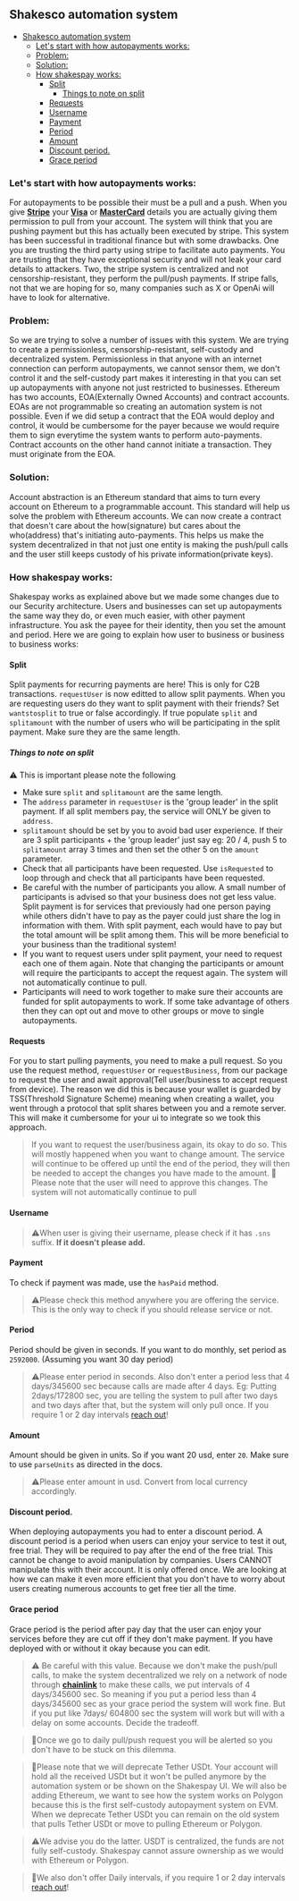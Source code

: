 ## Shakesco automation system
- [Shakesco automation system](#shakesco-automation-system)
  - [Let's start with how autopayments works:](#lets-start-with-how-autopayments-works)
  - [Problem:](#problem)
  - [Solution:](#solution)
  - [How shakespay works:](#how-shakespay-works)
    - [Split](#split)
      - [Things to note on split](#things-to-note-on-split)
    - [Requests](#requests)
    - [Username](#username)
    - [Payment](#payment)
    - [Period](#period)
    - [Amount](#amount)
    - [Discount period.](#discount-period)
    - [Grace period](#grace-period)

### Let's start with how autopayments works:
For autopayments to be possible their must be a pull and a push. When you give [__Stripe__](https://stripe.com/ "stripe") your [__Visa__](https://www.visa.com/ "visa") or [__MasterCard__](https://www.mastercard.com/global/en.html "mastercard") details you are actually giving them permission to pull from your account. The system will think that you are pushing payment but this has actually been executed by stripe. This system has been successful in traditional finance but with some drawbacks. One you are trusting the third party using stripe to facilitate auto payments. You are trusting that they have exceptional security and will not leak your card details to attackers. Two, the stripe system is centralized and not censorship-resistant, they perform the pull/push payments. If stripe falls, not that we are hoping for so, many companies such as X or OpenAi will have to look for alternative.

### Problem: 
So we are trying to solve a number of issues with this system. We are trying to create a permissionless, censorship-resistant, self-custody and decentralized system. Permissionless in that anyone with an internet connection can perform autopayments, we cannot sensor them, we don't control it and the self-custody part makes it interesting in that you can set up autopayments with anyone not just restricted to businesses.
Ethereum has two accounts, EOA(Externally Owned Accounts) and contract accounts. EOAs are not programmable so creating an automation system is not possible. Even if we did setup a contract that the EOA would deploy and control, it would be cumbersome for the payer because we would require them to sign everytime the system wants to perform auto-payments. Contract accounts on the other hand cannot initiate a transaction. They must originate from the EOA. 

### Solution:
Account abstraction is an Ethereum standard that aims to turn every account on Ethereum to a programmable account. This standard will help us solve the problem with Ethereum accounts. We can now create a contract that doesn't care about the how(signature) but cares about the who(address) that's initiating auto-payments. This helps us make the system decentralized in that not just one entity is making the push/pull calls and the user still keeps custody of his private information(private keys). 

### How shakespay works:
Shakespay works as explained above but we made some changes due to our Security architecture. Users and businesses can set up autopayments the same way they do, or even much easier, with other payment infrastructure. You ask the payee for their identity, then you set the amount and period. Here we are going to explain how user to business or business to business works:

#### Split
Split payments for recurring payments are here! This is only for C2B transactions. `requestUser` is now editted to allow split payments. When you are requesting users do they want to split payment with their friends? Set `wantstosplit` to true or false accordingly. If true populate `split` and `splitamount` with the number of users who will be participating in the split payment. Make sure they are the same length. 

##### Things to note on split
⚠️ This is important please note the following

- Make sure `split` and `splitamount` are the same length.
- The `address` parameter in `requestUser` is the 'group leader' in the split payment. If all split members pay, the service will ONLY be given to `address`.
- `splitamount` should be set by you to avoid bad user experience. If their are 3 split participants + the 'group leader' just say eg: 20 / 4, push 5 to `splitamount` array 3 times and then set the other 5 on the `amount` parameter.
- Check that all participants have been requested. Use `isRequested` to loop through and check that all participants have been requested.
- Be careful with the number of participants you allow. A small number of participants is advised so that your business does not get less value. Split payment is for services that previously had one person paying while  others didn't have to pay as the payer could just share the log in information with them. With split payment, each would have to pay but the total amount will be split among them. This will be more beneficial to your business than the traditional system!
- If you want to request users under split payment, your need to request each one of them again. Note that changing the participants or amount will require the participants to accept the request again. The system will not automatically continue to pull. 
- Participants will need to work together to make sure their accounts are funded for split autopayments to work. If some take advantage of others then they can opt out and move to other groups or move to single autopayments.

#### Requests
For you to start pulling payments, you need to make a pull request. So you use the request method, `requestUser` or `requestBusiness`, from our package to request the user and await approval(Tell user/business to accept request from device). The reason we did this is because your wallet is guarded by TSS(Threshold Signature Scheme) meaning when creating a wallet, you went through a protocol that split shares between you and a remote server. This will make it cumbersome for your ui to integrate so we took this approach.

>If you want to request the user/business again, its okay to do so. This will mostly happened when you want to change amount. The service will continue to be offered up until the end of the period, they will then be needed to accept the changes you have made to the amount. 📓 Please note that the user will need to approve this changes. The system will not automatically continue to pull 

#### Username
>⚠️When user is giving their username, please check if it has `.sns` suffix. __If it doesn't please add.__ 

#### Payment
To check if payment was made, use the `hasPaid` method. 
>⚠️Please check this method anywhere you are offering the service. This is the only way to check if you should release service or not.

#### Period
Period should be given in seconds. If you want to do monthly, set period as `2592000`. (Assuming you want 30 day period)

>⚠️Please enter period in seconds. Also don't enter a period less that 4 days/345600 sec because calls are made after 4 days. Eg: Putting 2days/172800 sec, you are telling the system to pull after two days and two days after that, but the system will only pull once. If you require 1 or 2 day intervals [reach out](https://shakesco.netlify.app/contact "Shakeco")!

#### Amount
Amount should be given in units. So if you want 20 usd, enter `20`. Make sure to use `parseUnits` as directed in the docs.

>⚠️Please enter amount in usd. Convert from local currency accordingly.

#### Discount period.
When deploying autopayments you had to enter a discount period. A discount period is a period when users can enjoy your service to test it out, free trial. They will be required to pay after the end of the free trial. This cannot be change to avoid manipulation by companies. Users CANNOT manipulate this with their account. It is only offered once. We are looking at how we can make it even more efficient that you don't have to worry about users creating numerous accounts to get free tier all the time.

#### Grace period
Grace period is the period after pay day that the user can enjoy your services before they are cut off if they don't make payment. If you have deployed with or without it okay because you can edit. 

>⚠️ Be careful with this value. Because we don't make the push/pull calls, to make the system decentralized we rely on a network of node through [__chainlink__](https://automation.chain.link/ "chainlink") to make these calls, we put intervals of 4 days/345600 sec. So meaning if you put a period less than 4 days/345600 sec as your grace period the system will work fine. But if you put like 7days/ 604800 sec the system will work but will with a delay on some accounts. Decide the tradeoff. 

>📓Once we go to daily pull/push request you will be alerted so you don't have to be stuck on this dilemma.

>📓Please note that we will deprecate Tether USDt. Your account will hold all the received USDt but it won't be pulled anymore by the automation system or be shown on the Shakespay UI. We will also be adding Ethereum, we want to see how the system works on Polygon because this is the first self-custody autopayment system on EVM. When we deprecate Tether USDt you can remain on the old system that pulls Tether USDt or move to pulling Ethereum or Polygon.

>⚠️We advise you do the latter. USDT is centralized, the funds are not fully self-custody. Shakespay cannot assure ownership as we would with Ethereum or Polygon.

>📓We also don't offer Daily intervals, if you require 1 or 2 day intervals [reach out](https://shakesco.netlify.app/contact "Shakeco")!